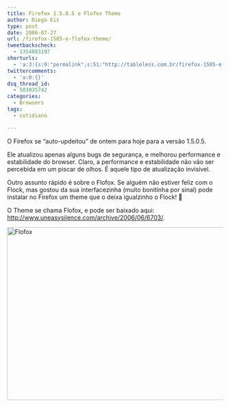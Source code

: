 ```yaml
---
title: Firefox 1.5.0.5 e Flofox Theme
author: Diego Eis
type: post
date: 2006-07-27
url: /firefox-1505-e-flofox-theme/
tweetbackscheck:
  - 1354883197
shorturls:
  - 'a:3:{s:9:"permalink";s:51:"http://tableless.com.br/firefox-1505-e-flofox-theme";s:7:"tinyurl";s:26:"http://tinyurl.com/3u4ym5c";s:4:"isgd";s:19:"http://is.gd/sGx513";}'
twittercomments:
  - 'a:0:{}'
dsq_thread_id:
  - 503035742
categories:
  - Browsers
tags:
  - cotidiano

---
```

O Firefox se &#8220;auto-updeitou&#8221; de ontem para hoje para a versão 1.5.0.5.
  
Ele atualizou apenas alguns bugs de segurança, e melhorou performance e estabilidade do browser. Claro, a performance e estabilidade não vão ser percebida em um piscar de olhos. É aquele tipo de atualização invisível.

Outro assunto rápido é sobre o Flofox. Se alguém não estiver feliz com o Flock, mas gostou da sua interfacezinha (muito bonitinha por sinal) pode instalar no Firefox um theme que o deixa igualzinho o Flock! 🙂
  
O Theme se chama Flofox, e pode ser baixado aqui: <http://www.uneasysilence.com/archive/2006/06/6703/>.

<a title="Flofox" onclick="doPopup(739);return false;" class="imagelink" href="http://tableless.com.br/uploads/2006/07/flofox.jpg"><img width="528" height="403" alt="Flofox" id="image739" src="http://tableless.com.br/uploads/2006/07/flofox.jpg" /></a>
